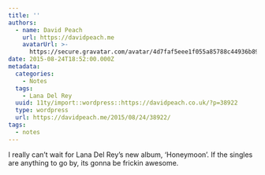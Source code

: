 ```yaml
---
title: ''
authors:
  - name: David Peach
    url: https://davidpeach.me
    avatarUrl: >-
      https://secure.gravatar.com/avatar/4d7faf5eee1f055a85788c44936b8995eaab6dfb004e7854ec747ccb272e91ee?s=96&d=mm&r=g
date: 2015-08-24T18:52:00.000Z
metadata:
  categories:
    - Notes
  tags:
    - Lana Del Rey
  uuid: 11ty/import::wordpress::https://davidpeach.co.uk/?p=38922
  type: wordpress
  url: https://davidpeach.me/2015/08/24/38922/
tags:
  - notes
---
```

I really can’t wait for Lana Del Rey’s new album, ‘Honeymoon’. If the singles are anything to go by, its gonna be frickin awesome.